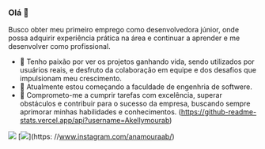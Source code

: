 ### Olá 👋 
Busco obter meu primeiro emprego como
desenvolvedora júnior, onde possa adquirir
experiência prática na área e continuar a aprender e
me desenvolver como profissional. 
- 🔭 Tenho paixão
por ver os projetos ganhando vida, sendo utilizados
por usuários reais, e desfruto da colaboração em
equipe e dos desafios que impulsionam meu
crescimento. 
- 🌱 Atualmente estou começando a faculdade de engenhria de softwere. 
- 🤝 Comprometo-me a cumprir tarefas
com excelência, superar obstáculos e contribuir
para o sucesso da empresa, buscando sempre
aprimorar minhas habilidades e conhecimentos.
(https://github-readme-stats.vercel.app/api?username=Akellymourab)

[<img src="https://img.shields.io/badge/linkedin-%230077B5.svg?&style=for-the-badge&logo=linkedin&logoColor=white" />](https://www.linkedin.com/in/ana-kelly-moura-balbino-581213232) [<img src = "https://img.shields.io/badge/instagram-%23E4405F.svg?&style=for-the-badge&logo=instagram&logoColor=white">](https: //www.instagram.com/anamouraab/)

